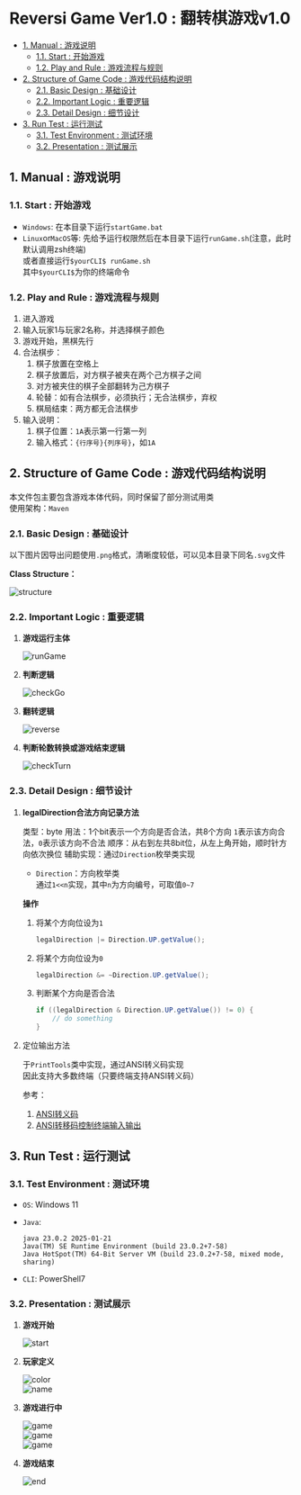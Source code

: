 # Reversi Game Ver1.0 : 翻转棋游戏v1.0

- [1. Manual : 游戏说明](#1-manual--游戏说明)
    - [1.1. Start : 开始游戏](#11-start--开始游戏)
    - [1.2. Play and Rule : 游戏流程与规则](#12-play-and-rule--游戏流程与规则)
- [2. Structure of Game Code : 游戏代码结构说明](#2-structure-of-game-code--游戏代码结构说明)
    - [2.1. Basic Design : 基础设计](#21-basic-design--基础设计)
    - [2.2. Important Logic : 重要逻辑](#22-important-logic--重要逻辑)
    - [2.3. Detail Design : 细节设计](#23-detail-design--细节设计)
- [3. Run Test : 运行测试](#3-run-test--运行测试)
    - [3.1. Test Environment : 测试环境](#31-test-environment--测试环境)
    - [3.2. Presentation : 测试展示](#32-presentation--测试展示)

## 1. Manual : 游戏说明

### 1.1. Start : 开始游戏

- `Windows`: 在本目录下运行`startGame.bat`
- `Linux`or`MacOS`等: 先给予运行权限然后在本目录下运行`runGame.sh`(注意，此时默认调用zsh终端)  
    或者直接运行`$yourCLI$ runGame.sh`  
    其中`$yourCLI$`为你的终端命令

### 1.2. Play and Rule : 游戏流程与规则

1. 进入游戏
2. 输入玩家1与玩家2名称，并选择棋子颜色
3. 游戏开始，黑棋先行
4. 合法棋步：
    1. 棋子放置在空格上
    2. 棋子放置后，对方棋子被夹在两个己方棋子之间
    3. 对方被夹住的棋子全部翻转为己方棋子
    4. 轮替：如有合法棋步，必须执行；无合法棋步，弃权
    5. 棋局结束：两方都无合法棋步
5. 输入说明：
    1. 棋子位置：`1A`表示第一行第一列
    2. 输入格式：`{行序号}{列序号}`，如`1A`

## 2. Structure of Game Code : 游戏代码结构说明

本文件包主要包含游戏本体代码，同时保留了部分测试用类  
使用架构：`Maven`

### 2.1. Basic Design : 基础设计

以下图片因导出问题使用`.png`格式，清晰度较低，可以见本目录下同名`.svg`文件  

**Class Structure：**

![structure](structure.png)

### 2.2. Important Logic : 重要逻辑

1. **游戏运行主体**

    ![runGame](runGame.png)

2. **判断逻辑**

    ![checkGo](checkGo.png)

3. **翻转逻辑**

    ![reverse](reverse.png)

4. **判断轮数转换或游戏结束逻辑**

    ![checkTurn](checkTurn.png)

### 2.3. Detail Design : 细节设计

1. **legalDirection合法方向记录方法**

    类型：byte
    用法：1个bit表示一个方向是否合法，共8个方向
        `1`表示该方向合法，`0`表示该方向不合法
    顺序：从右到左共8bit位，从左上角开始，顺时针方向依次换位
    辅助实现：通过`Direction`枚举类实现  

    - `Direction`：方向枚举类  
        通过`1<<n`实现，其中`n`为方向编号，可取值`0~7`  

    **操作**

    1. 将某个方向位设为`1`

        ```java
        legalDirection |= Direction.UP.getValue();
        ```

    2. 将某个方向位设为`0`

        ```java
        legalDirection &= ~Direction.UP.getValue();
        ```

    3. 判断某个方向是否合法

        ```java
        if ((legalDirection & Direction.UP.getValue()) != 0) {
            // do something
        }
        ```

2. 定位输出方法  

    于`PrintTools`类中实现，通过ANSI转义码实现  
    因此支持大多数终端（只要终端支持ANSI转义码）  

    参考：
    1. [ANSI转义码](ttps://learnku.com/articles/26231)
    2. [ANSI转移码控制终端输入输出](https://blog.csdn.net/Blaze_dL/article/details/142767515)

## 3. Run Test : 运行测试

### 3.1. Test Environment : 测试环境

- `OS`: Windows 11
- `Java`:  

    ```shell
    java 23.0.2 2025-01-21
    Java(TM) SE Runtime Environment (build 23.0.2+7-58)
    Java HotSpot(TM) 64-Bit Server VM (build 23.0.2+7-58, mixed mode, sharing)
    ```

- `CLI`: PowerShell7

### 3.2. Presentation : 测试展示

1. **游戏开始**

    ![start](<屏幕截图 2025-02-28 221926.png>)

2. **玩家定义**

    ![color](<屏幕截图 2025-02-28 221941.png>)  
    ![name](<屏幕截图 2025-02-28 221956.png>)  

3. **游戏进行中**

    ![game](<屏幕截图 2025-02-28 222006.png>)  
    ![game](<屏幕截图 2025-02-28 222023.png>)  
    ![game](<屏幕截图 2025-02-28 222035.png>)  

4. **游戏结束**

    ![end](<屏幕截图 2025-02-28 193325.png>)
